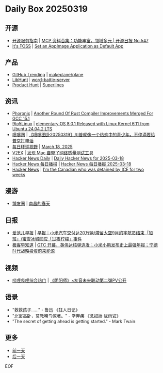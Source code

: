 # Daily Box 20250319

## 开源
- [开源服务指南](https://osguider.com/blog/) | [MCP 资料合集：功能丰富，领域多元 | 开源日报 No.547](https://osguider.com/blog/post/daily/daily-547/)
- [It's FOSS](https://itsfoss.com/) | [Set an AppImage Application as Default App](https://itsfoss.com/set-appimage-as-default/)

## 产品
- [GitHub Trending](https://github.com/trending?since=daily) | [makeplane/plane](https://github.com/makeplane/plane)
- [LibHunt](https://www.libhunt.com/) | [word-battle-server](https://www.libhunt.com/r/word-battle-server)
- [Product Hunt](https://www.producthunt.com) | [Superlines](https://www.producthunt.com/posts/superlines-2)

## 资讯
- [Phoronix](https://www.phoronix.com/) | [Another Round Of Rust Compiler Improvements Merged For GCC 15.1](https://www.phoronix.com/news/More-Rust-Merged-GCC-15.1)
- [9to5Linux](https://9to5linux.com/) | [elementary OS 8.0.1 Released with Linux Kernel 6.11 from Ubuntu 24.04.2 LTS](https://9to5linux.com/elementary-os-8-0-1-released-with-linux-kernel-6-11-from-ubuntu-24-04-2-lts)
- [喷嚏网](http://www.dapenti.com/blog/blog.asp?subjectid=70&name=xilei) | [【喷嚏图卦20250319】川普就像一个热恋中的青少年，不停滴要给普京打电话](http://www.dapenti.com/blog/more.asp?name=xilei&id=184884)
- [每日环球视野](https://idai.ly/) | [March 18, 2025](http://m.idai.ly/se/a193iG?1742227200)
- [V2EX](https://www.v2ex.com/) | [发现 Mac 自带了网络质量测试工具](https://www.v2ex.com/t/1119561)
- [Hacker News Daily](https://www.daemonology.net/hn-daily/) | [Daily Hacker News for 2025-03-18](https://www.daemonology.net/hn-daily/2025-03-18.html)
- [Hacker News 每日播报](https://hacker-news.agi.li/) | [Hacker News 每日播报 2025-03-18](https://hacker-news.agi.li/post/2025-03-18)
- [Hacker News](https://news.ycombinator.com/front) | [I'm the Canadian who was detained by ICE for two weeks](https://news.ycombinator.com/item?id=43410548)

## 漫游
- [博友圈](https://www.boyouquan.com/home) | [南昌的春天](https://www.boyouquan.com/go?from=feed&link=https%3A%2F%2Fwww.yanghuaxing.com%2Fblog%2F2034.html)

## 日报
- [爱范儿早报](https://www.ifanr.com/category/ifanrnews) | [早报｜小米汽车交付达20万辆/滞留太空9月的宇航员结束「加班」/蜜雪冰城回应「过夜柠檬」事件](https://www.ifanr.com/1617928)
- [极客早知道](https://www.geekpark.net/column/74) | [GTC 开幕，英伟达核弹连发；小米小鹏发布史上最强年报；宁德时代战略投资蔚来能源](https://www.geekpark.net/news/347091)

## 视频
- [哔哩哔哩综合热门](https://www.bilibili.com/v/popular/all/) | [《阴阳师》×初音未来联动第二弹PV公开](https://b23.tv/BV1vyQXY5EUB)

## 语录
- "救救孩子……" - 鲁迅 《狂人日记》
- "北窗高卧，莫教啼鸟惊著。" - 辛弃疾 《念奴娇·赋雨岩》
- "The secret of getting ahead is getting started." - Mark Twain

## 更多
- [前一天](daily-box-20250318.md)
- [后一天](daily-box-20250320.md)

EOF